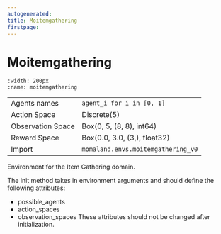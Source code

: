 ```yaml
---
autogenerated:
title: Moitemgathering
firstpage:
---
```


# Moitemgathering
```{figure} ../_static/gifs/moitemgathering.gif
:width: 200px
:name: moitemgathering
```
|   |   |
|---|---|
| Agents names | `agent_i for i in [0, 1]` |
| Action Space | Discrete(5) |
| Observation Space | Box(0, 5, (8, 8), int64) |
| Reward Space | Box(0.0, 3.0, (3,), float32) |
| Import | `momaland.envs.moitemgathering_v0` |

Environment for the Item Gathering domain.

The init method takes in environment arguments and should define the following attributes:
- possible_agents
- action_spaces
- observation_spaces
These attributes should not be changed after initialization.
